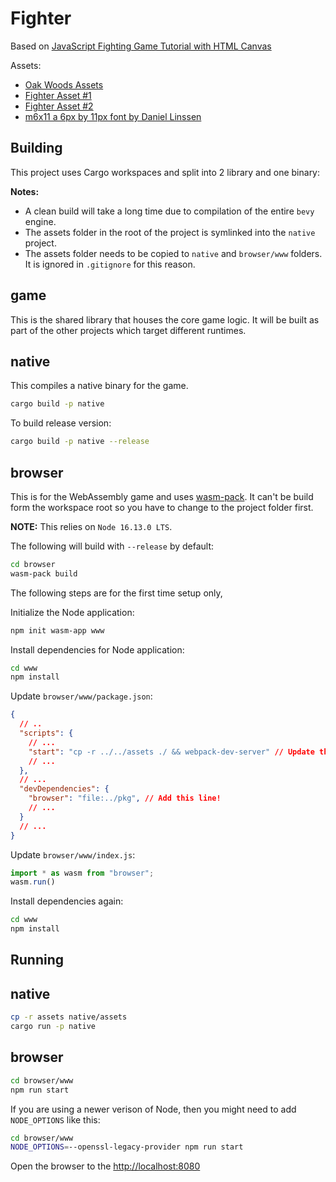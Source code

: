 # Fighter

Based on [JavaScript Fighting Game Tutorial with HTML Canvas](https://www.youtube.com/watch?v=vyqbNFMDRGQ)

Assets:
- [Oak Woods Assets](https://brullov.itch.io/oak-woods)
- [Fighter Asset #1](https://luizmelo.itch.io/martial-hero)
- [Fighter Asset #2](https://luizmelo.itch.io/martial-hero-2)
- [m6x11 a 6px by 11px font by Daniel Linssen](https://managore.itch.io/m6x11)

## Building

This project uses Cargo workspaces and split into 2 library and one binary:

__Notes:__
- A clean build will take a long time due to compilation of the entire
  `bevy` engine.
- The assets folder in the root of the project is symlinked into the
  `native` project.
- The assets folder needs to be copied to `native` and `browser/www` folders.
  It is ignored in `.gitignore` for this reason.

## game 

This is the shared library that houses the core game logic. It will be 
built as part of the other projects which target different runtimes.

## native

This compiles a native binary for the game.

```bash
cargo build -p native
```

To build release version:

```bash
cargo build -p native --release
```

## browser

This is for the WebAssembly game and uses [wasm-pack](https://github.com/rustwasm/wasm-pack).
It can't be build form the workspace root so you have to change to the
project folder first.

__NOTE:__ This relies on `Node 16.13.0 LTS`.

The following will build with `--release` by default:

```bash
cd browser
wasm-pack build
```

The following steps are for the first time setup only, 

Initialize the Node application:

```bash
npm init wasm-app www
```

Install dependencies for Node application:

```bash
cd www
npm install
```

Update `browser/www/package.json`:

```json
{
  // ..
  "scripts": {
    // ...
    "start": "cp -r ../../assets ./ && webpack-dev-server" // Update this line!
    // ...
  },
  // ...
  "devDependencies": {
    "browser": "file:../pkg", // Add this line!
    // ...
  }
  // ...
}
```

Update `browser/www/index.js`:

```javascript
import * as wasm from "browser";
wasm.run()
```

Install dependencies again:

```bash
cd www
npm install
```

## Running

## native

```bash
cp -r assets native/assets
cargo run -p native
```

## browser

```bash
cd browser/www
npm run start
```

If you are using a newer verison of Node, then you might need to add
`NODE_OPTIONS` like this:

```bash
cd browser/www
NODE_OPTIONS=--openssl-legacy-provider npm run start
```

Open the browser to the [http://localhost:8080](http://localhost:8080/)
